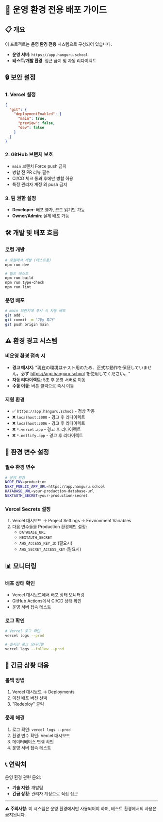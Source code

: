 # 🚀 운영 환경 전용 배포 가이드

## 📋 개요

이 프로젝트는 **운영 환경 전용** 시스템으로 구성되어 있습니다.

- **운영 서버**: `https://app.hanguru.school`
- **테스트/개발 환경**: 접근 금지 및 자동 리다이렉트

## 🔒 보안 설정

### 1. Vercel 설정

```json
{
  "git": {
    "deploymentEnabled": {
      "main": true,
      "preview": false,
      "dev": false
    }
  }
}
```

### 2. GitHub 브랜치 보호

- `main` 브랜치 Force push 금지
- 병합 전 PR 리뷰 필수
- CI/CD 체크 통과 후에만 병합 허용
- 특정 관리자 계정 외 push 금지

### 3. 팀 권한 설정

- **Developer**: 배포 불가, 코드 읽기만 가능
- **Owner/Admin**: 실제 배포 가능

## 🛠️ 개발 및 배포 흐름

### 로컬 개발

```bash
# 로컬에서 개발 (테스트용)
npm run dev

# 빌드 테스트
npm run build
npm run type-check
npm run lint
```

### 운영 배포

```bash
# main 브랜치에 푸시 시 자동 배포
git add .
git commit -m "기능 추가"
git push origin main
```

## ⚠️ 환경 경고 시스템

### 비운영 환경 접속 시

- **경고 메시지**: "現在の環境はテスト用のため、正式な動作を保証していません。必ず https://app.hanguru.school を使用してください。"
- **자동 리다이렉트**: 5초 후 운영 서버로 이동
- **수동 이동**: 버튼 클릭으로 즉시 이동

### 지원 환경

- ✅ `https://app.hanguru.school` - 정상 작동
- ❌ `localhost:3000` - 경고 후 리다이렉트
- ❌ `localhost:3006` - 경고 후 리다이렉트
- ❌ `*.vercel.app` - 경고 후 리다이렉트
- ❌ `*.netlify.app` - 경고 후 리다이렉트

## 🔧 환경 변수 설정

### 필수 환경 변수

```bash
# 운영 환경
NODE_ENV=production
NEXT_PUBLIC_APP_URL=https://app.hanguru.school
DATABASE_URL=your-production-database-url
NEXTAUTH_SECRET=your-production-secret
```

### Vercel Secrets 설정

1. Vercel 대시보드 → Project Settings → Environment Variables
2. 다음 변수들을 Production 환경에만 설정:
   - `DATABASE_URL`
   - `NEXTAUTH_SECRET`
   - `AWS_ACCESS_KEY_ID` (필요시)
   - `AWS_SECRET_ACCESS_KEY` (필요시)

## 📊 모니터링

### 배포 상태 확인

- Vercel 대시보드에서 배포 상태 모니터링
- GitHub Actions에서 CI/CD 상태 확인
- 운영 서버 접속 테스트

### 로그 확인

```bash
# Vercel 로그 확인
vercel logs --prod

# 실시간 로그 모니터링
vercel logs --follow --prod
```

## 🚨 긴급 상황 대응

### 롤백 방법

1. Vercel 대시보드 → Deployments
2. 이전 배포 버전 선택
3. "Redeploy" 클릭

### 문제 해결

1. 로그 확인: `vercel logs --prod`
2. 환경 변수 확인: Vercel 대시보드
3. 데이터베이스 연결 확인
4. 운영 서버 접속 테스트

## 📞 연락처

운영 환경 관련 문의:

- **기술 지원**: 개발팀
- **긴급 상황**: 관리자 계정으로 직접 접근

---

**⚠️ 주의사항**: 이 시스템은 운영 환경에서만 사용되어야 하며, 테스트 환경에서의 사용은 금지됩니다.
